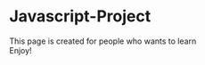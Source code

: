 # Javascript-Project

This page is created  for people who wants to learn <style> color: yellow; <strong>JavaScript</strong> </style>
<br>
Enjoy!
